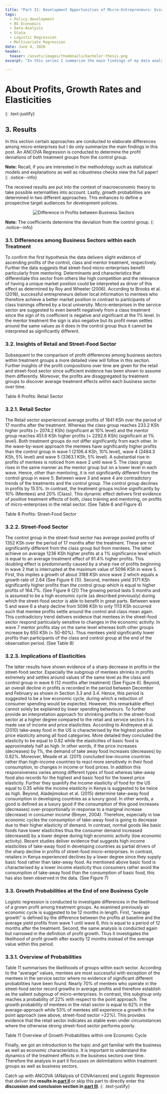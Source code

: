 ```yaml
---
title: "Part II: Development Opportunities of Micro-Entrepreneurs: Evidence from Kenya"
tags:
  - Policy development
  - BS Economics
  - Data-Analysis
  - Stata
  - Logistic Regression
  - Multivariate Regression
date: June 4, 2020
header:
  teaser: /assets/images/thumbnails/bachelor-thesis.png
excerpt: "In this series I summarize the main findings of my data analysis according micro-entrepreneurs in Kenya"

---
```

# About Profits, Growth Rates and Elasticities

  {: .text-justify}

## 3. Results
In this section certain approaches are conducted to elaborate differences among micro-enterprises but I do only summarize the main findings in this post. An ANCOVA Regression is conducted to determine the profit deviations of both treatment groups from the control group.

<i class="far fa-sticky-note"></i> **Note:** Recall, if you are interested in the methodology such as statistical models and explanations as well as robustness checks view the full paper!
  {: .notice--info}

The received results are put into the context of macroeconomic theory to take possible externalities into account. Lastly, growth probabilities are determined in two different approaches. This enhances to define a prospective target audiences for development policies.

<center>
  <figure style="width: 80%">
    <img src="{{ site.url }}{{ sitebaseurl }}/assets/images/posts/04_06_20/figure2.png" alt="Difference in Profits between Business Sectors">
  </figure>
</center>

<i class="far fa-sticky-note"></i> **Note:** The coefficients determine the deviation from the control group.
  {: .notice--info}

### 3.1. Differences among Business Sectors within each Treatment
To confirm the first hypothesis the data delivers slight evidence of ascending profits of the control, class and mentor treatment, respectively. Further the data suggests that street-food micro-enterprises benefit particularly from mentoring. Determinants and characteristics that differentiate this sector from others like high competition and the relevance of having a unique market position could be interpreted as driver of this effect as determined by Roy and Wheeler (2006). According to Brooks et al. (2018), successful entrepreneurs deliver local information to mentees who therefore achieve a better market position in contrast to participants of class trainings offered by a local university. Micro-enterprises in the service sector are suggested to even benefit negatively from a class treatment since the sign of its coefficient is negative and significant at the 1% level. In the mentor treatment the sign is also negative but its profit mean settles around the same values as it does in the control group thus it cannot be interpreted as significantly different.

### 3.2. Insights of Retail and Street-Food Sector
Subsequent to the comparison of profit differences among business sectors within treatment groups a more detailed view will follow in this section. Further insights of the profit compositions over time are given for the retail and street-food sector since sufficient evidence has been shown to assume them differently. Moreover, the profits are disaggregated by treatment groups to discover average treatment effects within each business sector over time.

Table 6 Profits: Retail Sector

### 3.2.1. Retail Sector
The Retail sector experienced average profits of 1841 KSh over the period of 17 months after the treatment. Whereas the class group reaches 233.2 KSh higher profits (= 2074.2 KSh) (significant at 10% level) and the mentor group reaches 451.6 KSh higher profits (= 2292.6 KSh) (significant at 1% level). Both treatment groups do not differ significantly from each other. In the wave-by-wave approach the mentees have significantly higher profits than the control group in wave 1 (2106.4 KSh, 10% level), wave 4 (2484.3 KSh, 5% level) and wave 5 (3363.1 KSh, 5% level). A substantial rise in profits of mentees is noticed from wave 2 until wave 5. The class group rises in the same manner as the mentor group but on a lower level in each wave. Hence, other than mentoring, it is not significantly different from the control group in wave 5. Between wave 3 and wave 4 are contradictory trends of the treatments and the control group. The control group declines in profits by 15.5%. In contrast, the treatment groups incline significantly by 10% (Mentees) and 20% (Class). This dynamic effect delivers first evidence of positive treatment effects of both, class training and mentoring, on profits of micro-enterprises in the retail sector. (See Table 6 and Figure 4)

Table 8 Profits: Street-Food Sector

### 3.2.2. Street-Food Sector
The control group in the street-food sector has average pooled profits of 1352 KSh over the period of 17 months after the treatment. These are not significantly different from the class group but from mentees. The latter achieve on average 1236 KSh higher profits at a 1% significance level which is equal to an average treatment effect of 91.4% higher profits. This doubling effect is predominantly caused by a sharp rise of profits beginning in wave 2 that is interrupted at the maximum value of 5096 KSh in wave 5. First, this implies a growth of about 3188 KSh since wave 2 which equals a growth rate of 2.64
(See Figure 6 (1)). Second, mentees yield 3171 KSh significantly higher profits than the control group which is equal to higher profits of 164.7%. (See Figure 6 (2)) The growing period lasts 5 months and is assumed to be a high economic cycle (as described previously) during which the street-food sector is able to benefit in great parts. Between wave 5 and wave 6 a sharp decline from 5096 KSh to only 1113 KSh occurred such that mentee profits settle around the control and class mean again. This contradictory trend delivers evidence that mentees in the street-food sector respond particularly sensitive to changes in the economic activity. In wave 7 mentor profits stay on the same level whereas both other groups increase by 650 KSh (= 50-60%). Thus mentees yield significantly lower profits than participants of the class and control group at the end of the observation period. (See Table 8)

### 3.2.3. Implications of Elasticities
The latter results have shown evidence of a sharp decrease in profits in the street-food sector. Especially the subgroup of mentees shrinks in profits extremely and settles around values of the same level as the class and control group in wave 6 (12 months after treatment) (See Figure 6). Beyond, an overall decline in profits is recorded in the period between December and February as shown in Section 3.3 and 3.4. Hence, this period is suggested to be a low economic cycle, during which a reduction of consumer spending would be expected. However, this remarkable effect cannot solely be explained by lower spending behaviours. To further provide an interpretation approach for shrinking profits in the street-food sector at a higher degree compared to the retail and service sectors it is made use of income and price elasticities. According to Andreyeva et al. (2010) take-away food in the US is characterised by the highest positive price elasticity among all food categories. More detailed they concluded the elasticity to be equal to 0.82 while the elasticities of basic food is approximately half as high. In other words, if the price increases (decreases) by 1%, the demand of take away food increases (decreases) by 0.82%. Moreover, Meade et al. (2011) concluded low-income countries rather than high-income countries to react more sensitively in their food consumption, to changes in income or food prices. In addition this responsiveness varies among different types of food whereas take-away food also records for the highest and basic food for the lowest price elasticity. Further they quantify the income elasticity of food for the US equal to 0.35 while the income elasticity in Kenya is suggested to be twice as high. Beyond, Aladejimokun et al. (2015) determine take-away food consumption in developing countries as a luxury good.
In other words, a good is defined as a luxury good if the consumption of this good increases (decreases) over-proportionally in response to a marginal increase (decrease) in consumer income (Breyer, 2004). Therefore, especially in low economic cycles the consumption of take-away food is going to decrease due to their higher elasticity of demand. In contrast, normal goods like basic foods have lower elasticities thus the consumer demand increased (decreased) by a lower degree during high economic activity (low economic activity).
Recent studies deliver evidence that suggests high income elasticities of take-away food in developing countries as partial drivers of the sharp decline in profits of street-food micro-enterprises. In contrast, retailers in Kenya experienced declines by a lower degree since they supply basic food rather than take-away food. As mentioned above basic food is characterised by a lower income elasticity thus consumers rather avoid the consumption of take-away food than the consumption of basic food, this has also been observed in the data. (See Figure 7)

### 3.3. Growth Probabilities at the End of one Business Cycle
Logistic regression is conducted to investigate differences in the likelihood of a grown profit among treatment groups. As examined previously an economic cycle is suggested to be 12 months in length.
First, “average growth” is defined by the difference between the profits at baseline and the average yield profits from wave 1 until wave 6, this is equal to a period of 12 months after the treatment. Second, the same analysis is conducted again but narrowed in the definition of profit growth. Thus it investigates the likelihood of profit growth after exactly 12 months instead of the average value within this period.

### 3.3.1. Overview of Probabilities
Table 11 summarises the likelihoods of groups within each sector. According to the “average” values, mentees are most successful with exception of the mentees in the service sector where no evidence of significant different probabilities have been found. Nearly 70% of mentees who operate in the street-food sector record growths in average profits and therefore establish as the salient subgroup of micro-enterprises. In contrast, this subgroup only reaches a probability of 22% with respect to the point approach.
The growth probability of mentees in the retail sector is equal to 62% in the average-approach while 53% of mentees still experience a growth in the point approach (see above, street-food sector =22%). This provides evidence that the retail sector indicates as stable even under circumstances where the otherwise strong street-food sector performs poorly.

Table 11 Overview of Growth Probabilities within one Economic Cycle


Finally, we got an introduction to the topic and got familiar with the business as well as economic characteristics. It is important to understand the dynamics of the treatment effects in the business sectors over time. Therefore the analysis in part II focusses on delimitations within treatment groups as well as business sectors.

Catch up with ANCOVA (ANalysis of COVAriances) and Logistic Regression that deliver the **results in [part II](.......)** or skip this part to directly enter the **discussion and conclusion section in [part III](.......)**.
  {: .text-justify}
